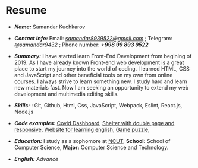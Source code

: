 # Resume
- _**Name:**_
Samandar Kuchkarov

- _**Contact Info:**_
Email: [_samandar8939522@gmail.com_]() ;
Telegram: [_@samandar9432_](https://t.me/samandar9432) ;
Phone number: _**+998 99 893 9522**_
 - _**Summary:**_
 I have started learn Front-End Development  from begining of 2019. As I have already known Front-end web development is a great place to start my journey into the world of coding. I learned  HTML, CSS and JavaScript and other beneficial tools on my own from online courses. I always strive to learn something new. I study hard and learn new materials fast. Now I am seeking an opportunity to extend my web development and multimedia editing skills.

- _**Skills:**_
: Git,  Github,  Html, Css, JavaScript, Webpack, Eslint, React.js, Node.js
- _**Code examples:**_
[Covid Dashboard](https://rolling-scopes-school.github.io/samandarkuchkarov-JS2020Q3/covid-dashboard/dist/),
[Shelter with double page and responsive](https://github.com/otabekazamov/Limpon-vol.2),
[Website for learning english](https://rolling-scopes-school.github.io/samandarkuchkarov-JS2020Q3/English%20for%20kids/dist/),
[Game puzzle](https://samandarkuchkarov.github.io/puzzle/puzzle/dist/),


- _**Education:**_
I study as a sophomore at [NCUT](http://en.ncut.edu.cn/), **School:** School of Computer Science, **Major:** Computer Science and Technology.

- _**English:**_
_Advance_

